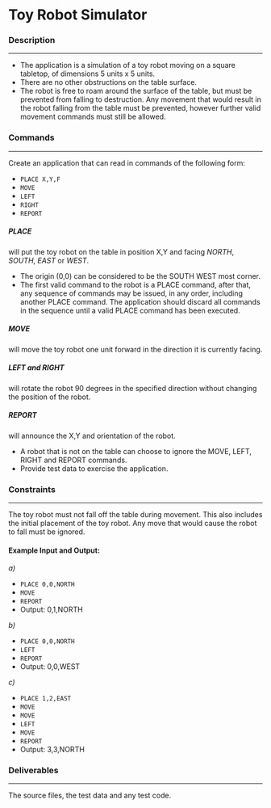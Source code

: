 Toy Robot Simulator
===================

### Description
-------------
- The application is a simulation of a toy robot moving on a square tabletop, of dimensions 5 units x 5 units.
- There are no other obstructions on the table surface.
- The robot is free to roam around the surface of the table, but must be prevented from falling to destruction. Any movement that would result in the robot falling from the table must be prevented, however further valid movement commands must still be allowed.

### Commands
-------------
Create an application that can read in commands of the following form:
  - `PLACE X,Y,F`
  - `MOVE`
  - `LEFT`
  - `RIGHT`
  - `REPORT`

##### PLACE
will put the toy robot on the table in position X,Y and facing _NORTH_, _SOUTH_, _EAST_ or _WEST_.
- The origin (0,0) can be considered to be the SOUTH WEST most corner.
- The first valid command to the robot is a PLACE command, after that, any sequence of commands may be issued, in any order, including another PLACE command. The application should discard all commands in the sequence until a valid PLACE command has been executed.

##### MOVE
will move the toy robot one unit forward in the direction it is currently facing.

##### LEFT and RIGHT
will rotate the robot 90 degrees in the specified direction without changing the position of the robot.

##### REPORT
will announce the X,Y and orientation of the robot.
- A robot that is not on the table can choose to ignore the MOVE, LEFT, RIGHT and REPORT commands.
- Provide test data to exercise the application.


### Constraints
---------------
The toy robot must not fall off the table during movement. This also includes the initial placement of the toy robot.
Any move that would cause the robot to fall must be ignored.

#### Example Input and Output:
*a)*
- `PLACE 0,0,NORTH`
- `MOVE`
- `REPORT`
- Output: 0,1,NORTH

*b)*
- `PLACE 0,0,NORTH`
- `LEFT`
- `REPORT`
- Output: 0,0,WEST

*c)*
- `PLACE 1,2,EAST`
- `MOVE`
- `MOVE`
- `LEFT`
- `MOVE`
- `REPORT`
- Output: 3,3,NORTH


### Deliverables
----------------
The source files, the test data and any test code.
